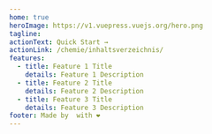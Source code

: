 ```yaml
---
home: true
heroImage: https://v1.vuepress.vuejs.org/hero.png
tagline:
actionText: Quick Start →
actionLink: /chemie/inhaltsverzeichnis/
features:
  - title: Feature 1 Title
    details: Feature 1 Description
  - title: Feature 2 Title
    details: Feature 2 Description
  - title: Feature 3 Title
    details: Feature 3 Description
footer: Made by  with ❤️
---
```

